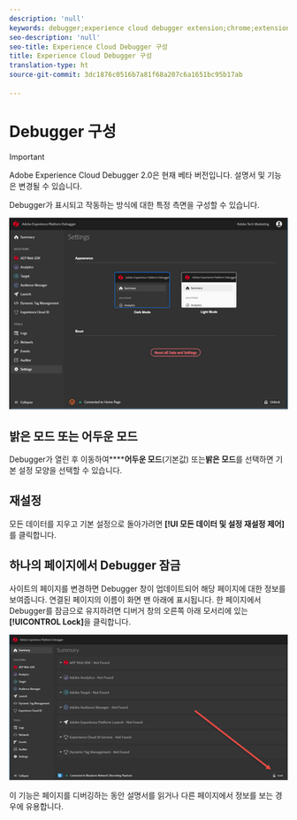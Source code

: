 ```yaml
---
description: 'null'
keywords: debugger;experience cloud debugger extension;chrome;extension;configure
seo-description: 'null'
seo-title: Experience Cloud Debugger 구성
title: Experience Cloud Debugger 구성
translation-type: ht
source-git-commit: 3dc1876c0516b7a81f68a207c6a1651bc95b17ab

---
```



# Debugger 구성

>[!IMPORTANT]
>
>Adobe Experience Cloud Debugger 2.0은 현재 베타 버전입니다. 설명서 및 기능은 변경될 수 있습니다.

Debugger가 표시되고 작동하는 방식에 대한 특정 측면을 구성할 수 있습니다.

![](assets/settings.jpg)

## 밝은 모드 또는 어두운 모드

Debugger가 열린 후 이동하여&#x200B;******어두운 모드**(기본값) 또는&#x200B;**밝은 모드**를 선택하면 기본 설정 모양을 선택할 수 있습니다.

## 재설정

모든 데이터를 지우고 기본 설정으로 돌아가려면 **[!UI 모든 데이터 및 설정 재설정 제어]**&#x200B;를 클릭합니다.

## 하나의 페이지에서 Debugger 잠금

사이트의 페이지를 변경하면 Debugger 창이 업데이트되어 해당 페이지에 대한 정보를 보여줍니다. 연결된 페이지의 이름이 화면 맨 아래에 표시됩니다. 한 페이지에서 Debugger를 잠금으로 유지하려면 디버거 창의 오른쪽 아래 모서리에 있는 **[!UICONTROL Lock]**&#x200B;을 클릭합니다.

![](assets/lock.jpg)

이 기능은 페이지를 디버깅하는 동안 설명서를 읽거나 다른 페이지에서 정보를 보는 경우에 유용합니다.
